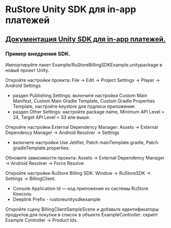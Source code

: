 # RuStore Unity SDK для in-app платежей

## [Документация Unity SDK для in-app платежей.](https://help.rustore.ru/rustore/for_developers/developer-documentation/sdk_payments/sdk_payments_unity)

### Пример внедрения SDK.

Импортируйте пакет Example/RuStoreBillingSDKExample.unitypackage в новый проект Unity.

Откройте настройки проекта: File -> Edit -> Project Settings -> Player -> Android Settings.
- pаздел Publishing Settings: включите настройки Custom Main Manifest, Custom Main Gradle Template, Custom Gradle Properties Template, настройте keystore для подписи приложения. 
- раздел Other Settings: настройте package name, Minimum API Level = 24, Target API Level = 33 или выше.

Откройте настройки External Dependency Manager: Assets -> External Dependency Manager -> Android Resolver -> Settings
- включите настройки Use Jetifier, Patch mainTemplate.gradle, Patch gradleTemplate.properties.

Обновите зависимости проекта: Assets -> External Dependency Manager -> Android Resolver -> Force Resolve

Откройте настройки RuStore Billing SDK: Window -> RuStoreSDK -> Settings -> BillingClient. 
- Console Application Id — код приложения из системы RuStore Консоль
- Deeplink Prefix - rustoreunitysdkexample
 
Откройте сцену BillingClientSampleScene и добавьте идентификаторы продуктов для покупки в список в объекте ExampleController: скрипт Example Controller -> Product Ids.
